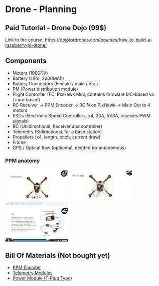 # Drone - Planning

## Paid Tutorial - Drone Dojo (99$)

Link to the course: https://dojofordrones.com/courses/how-to-build-a-raspberry-pi-drone/

## Components
* Motors (1000KV)
* Battery (LiPo, 2200MAh)
* Battery Connectors (Female / male / etc.)
* PM (Power distribution module)
* Flight Controller (FC, PixHawk Mini, contains firmware MC-based vs Linux-based)
* RC Receiver → PPM Encoder → RCIN on PixHawk → Main Out to 4 motors
* ESCs (Electronic Speed Controllers, x4, 30A, 5V3A, receives PWM signals)
* RC (Unidirectional, Receiver and controller)
* Telemetry (Bidirectional,  for a base station)
* Propellers (x4, length, pitch, current draw)
* Frame
* GPS / Optical flow (optionnal, needed for autonomous)

### PPM anatomy
<img src="./assets/PPM1.png" alt="PPM Schema 1" style="width:200px;"/>
<img src="./assets/PPM2.png" alt="PPM Schema 2" style="width:200px;"/>
<img src="./assets/PPM3.png" alt="PPM Schema 3" style="width:200px;"/>

## Bill Of Materials (Not bought yet)
* [PPM Encoder](https://www.amazon.ca/gp/product/B00HCA40HA/ref=ewc_pr_img_3?smid=A3OKQ1PMPIPWYS&psc=1)
* [Telemetry Modules](https://www.amazon.ca/gp/product/B01A8E8XWO/ref=ox_sc_act_title_2?smid=A1M51LMF2UUH8P&psc=1)
* [Power Module (T-Plug Type)](https://www.amazon.ca/gp/product/B077LRQ1PF/ref=ewc_pr_img_4?smid=A1XP3AYNGA5NKS&psc=1)